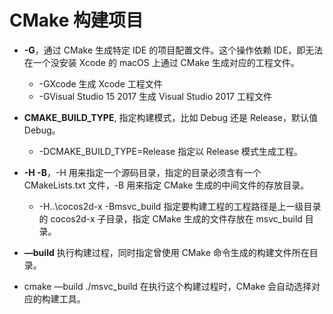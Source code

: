 # CMake 构建项目

- **-G**，通过 CMake 生成特定 IDE 的项目配置文件。这个操作依赖 IDE，即无法在一个没安装 Xcode 的 macOS 上通过 CMake 生成对应的工程文件。
  - -GXcode 生成 Xcode 工程文件
  - -GVisual Studio 15 2017 生成 Visual Studio 2017 工程文件
- **CMAKE_BUILD_TYPE**, 指定构建模式，比如 Debug 还是 Release，默认值 Debug。
  - -DCMAKE_BUILD_TYPE=Release 指定以 Release 模式生成工程。
- **-H -B**，-H 用来指定一个源码目录，指定的目录必须含有一个 CMakeLists.txt 文件，-B 用来指定 CMake 生成的中间文件的存放目录。
  - -H..\cocos2d-x  -Bmsvc_build 指定要构建工程的工程路径是上一级目录的 cocos2d-x 子目录，指定 CMake 生成的文件存放在 msvc_build 目录。
- **—build** 
  执行构建过程，同时指定曾使用 CMake 命令生成的构建文件所在目录。

- cmake —build ./msvc_build 在执行这个构建过程时，CMake 会自动选择对应的构建工具。


